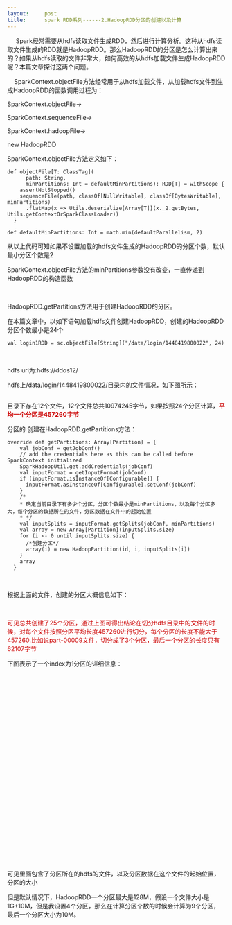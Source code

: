 ```yaml
---
layout:     post
title:      spark RDD系列------2.HadoopRDD分区的创建以及计算
---
```

<div id="article_content" class="article_content clearfix csdn-tracking-statistics" data-pid="blog" data-mod="popu_307" data-dsm="post">
								            <link rel="stylesheet" href="https://csdnimg.cn/release/phoenix/template/css/ck_htmledit_views-f76675cdea.css">
						<div class="htmledit_views" id="content_views">
                
<p>     Spark经常需要从hdfs读取文件生成RDD，然后进行计算分析。这种从hdfs读取文件生成的RDD就是HadoopRDD。那么HadoopRDD的分区是怎么计算出来的？如果从hdfs读取的文件非常大，如何高效的从hdfs加载文件生成HadoopRDD呢？本篇文章探讨这两个问题。</p>
<p>    SparkContext.objectFile方法经常用于从hdfs加载文件，从加载hdfs文件到生成HadoopRDD的函数调用过程为：</p>
<p>SparkContext.objectFile-&gt;<br></p>
<p><span>SparkContext.</span>sequenceFile-&gt;</p>
<p><span>SparkContext.</span>hadoopFile-&gt;</p>
<p><span></span>new HadoopRDD</p>
<p>SparkContext.objectFile方法定义如下：</p>
<p></p>
<pre><code class="language-java">def objectFile[T: ClassTag](
      path: String,
      minPartitions: Int = defaultMinPartitions): RDD[T] = withScope {
    assertNotStopped()
    sequenceFile(path, classOf[NullWritable], classOf[BytesWritable], minPartitions)
      .flatMap(x =&gt; Utils.deserialize[Array[T]](x._2.getBytes, Utils.getContextOrSparkClassLoader))
  }</code></pre><pre><code class="language-java">def defaultMinPartitions: Int = math.min(defaultParallelism, 2)</code></pre>从以上代码可知如果不设置加载的hdfs文件生成的HadoopRDD的分区个数，默认最小分区个数是2
<p></p>
<p>SparkContext.objectFile方法的minPartitions参数没有改变，一直传递到HadoopRDD的构造函数<br></p>
<p><br></p>
<p>HadoopRDD.getPartitions方法用于创建HadoopRDD的分区。</p>
<p>在本篇文章中，以如下语句加载hdfs文件创建HadoopRDD，创建的HadoopRDD分区个数最小是24个</p>
<p></p>
<pre><code class="language-java">val login1RDD = sc.objectFile[String]("/data/login/1448419800022", 24)</code></pre>
<p></p>
<p><br></p>
hdfs uri为:hdfs://ddos12/
<p>hdfs上/data/login/1448419800022/目录内的文件情况，如下图所示：</p>
<p><img src="https://img-blog.csdn.net/20151126113101189?watermark/2/text/aHR0cDovL2Jsb2cuY3Nkbi5uZXQv/font/5a6L5L2T/fontsize/400/fill/I0JBQkFCMA==/dissolve/70/gravity/Center" alt=""><br></p>
<p>目录下存在12个文件，12个文件总共10974245字节，如果按照24个分区计算，<strong><span style="color:#cc0000;">平均一个分区是457260字节</span></strong></p>
<p>分区的 创建在HadoopRDD.getPartitions方法：</p>
<p></p>
<pre><code class="language-java">override def getPartitions: Array[Partition] = {
    val jobConf = getJobConf()
    // add the credentials here as this can be called before SparkContext initialized
    SparkHadoopUtil.get.addCredentials(jobConf)
    val inputFormat = getInputFormat(jobConf)
    if (inputFormat.isInstanceOf[Configurable]) {
      inputFormat.asInstanceOf[Configurable].setConf(jobConf)
    }
    /*
    * 确定当前目录下有多少个分区，分区个数最小是minPartitions，以及每个分区多大，每个分区的数据所在的文件，分区数据在文件中的起始位置
    * */
    val inputSplits = inputFormat.getSplits(jobConf, minPartitions)
    val array = new Array[Partition](inputSplits.size)
    for (i &lt;- 0 until inputSplits.size) {
      /*创建分区*/
      array(i) = new HadoopPartition(id, i, inputSplits(i))
    }
    array
  }</code></pre>
<p></p>
<p><br></p>
根据上面的文件，创建的分区大概信息如下：
<p><img src="https://img-blog.csdn.net/20151126140212893?watermark/2/text/aHR0cDovL2Jsb2cuY3Nkbi5uZXQv/font/5a6L5L2T/fontsize/400/fill/I0JBQkFCMA==/dissolve/70/gravity/Center" alt=""><br><br></p>
<p><span style="background-color:rgb(255,255,255);"><span style="color:#cc0000;">可见总共创建了25个分区，通过上图可得出结论在切分hdfs目录中的文件的时候，对每个文件按照分区平均长度457260进行切分，每个分区的长度不能大于457260.比如说part-00009文件，切分成了3个分区，最后一个分区的长度只有62107字节</span></span></p>
<p>下图表示了一个index为1分区的详细信息：</p>
<p><img src="https://img-blog.csdn.net/20151126141008216?watermark/2/text/aHR0cDovL2Jsb2cuY3Nkbi5uZXQv/font/5a6L5L2T/fontsize/400/fill/I0JBQkFCMA==/dissolve/70/gravity/Center" alt=""><br></p>
<p><br></p>
<p><br></p>
<p><br></p>
<p><br></p>
<p><br></p>
<p><br></p>
<p><br></p>
<p><br></p>
<p><br><br><br></p>
<p><br></p>
<p><br></p>
<p><br></p>
<p><br></p>
<p>可见里面包含了分区所在的hdfs的文件，以及分区数据在这个文件的起始位置，分区的大小</p>
<p>但是默认情况下，HadoopRDD一个分区最大是128M，假设一个文件大小是1G+10M，但是我设置4个分区，那么在计算分区个数的时候会计算为9个分区，最后一个分区大小为10M。</p>
<p><br></p>
<p><br></p>
<p><br></p>
<p><br></p>
<p><br></p>
            </div>
                </div>
